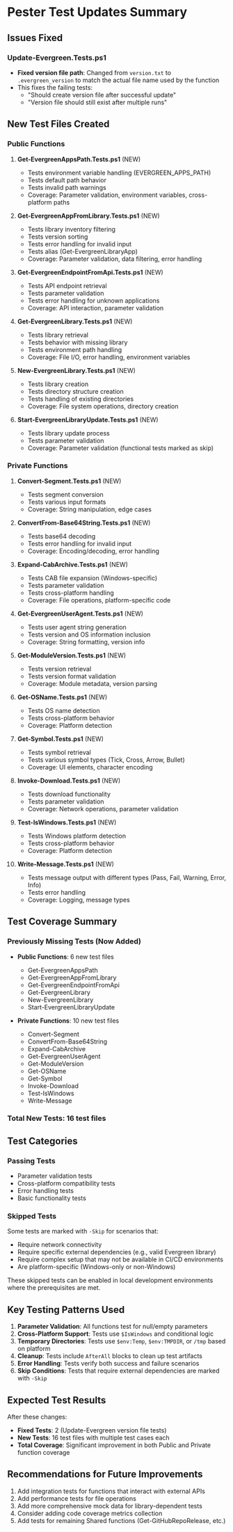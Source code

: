 # Pester Test Updates Summary

## Issues Fixed

### Update-Evergreen.Tests.ps1
- **Fixed version file path**: Changed from `version.txt` to `.evergreen_version` to match the actual file name used by the function
- This fixes the failing tests:
  - "Should create version file after successful update"
  - "Version file should still exist after multiple runs"

## New Test Files Created

### Public Functions

1. **Get-EvergreenAppsPath.Tests.ps1** (NEW)
   - Tests environment variable handling (EVERGREEN_APPS_PATH)
   - Tests default path behavior
   - Tests invalid path warnings
   - Coverage: Parameter validation, environment variables, cross-platform paths

2. **Get-EvergreenAppFromLibrary.Tests.ps1** (NEW)
   - Tests library inventory filtering
   - Tests version sorting
   - Tests error handling for invalid input
   - Tests alias (Get-EvergreenLibraryApp)
   - Coverage: Parameter validation, data filtering, error handling

3. **Get-EvergreenEndpointFromApi.Tests.ps1** (NEW)
   - Tests API endpoint retrieval
   - Tests parameter validation
   - Tests error handling for unknown applications
   - Coverage: API interaction, parameter validation

4. **Get-EvergreenLibrary.Tests.ps1** (NEW)
   - Tests library retrieval
   - Tests behavior with missing library
   - Tests environment path handling
   - Coverage: File I/O, error handling, environment variables

5. **New-EvergreenLibrary.Tests.ps1** (NEW)
   - Tests library creation
   - Tests directory structure creation
   - Tests handling of existing directories
   - Coverage: File system operations, directory creation

6. **Start-EvergreenLibraryUpdate.Tests.ps1** (NEW)
   - Tests library update process
   - Tests parameter validation
   - Coverage: Parameter validation (functional tests marked as skip)

### Private Functions

1. **Convert-Segment.Tests.ps1** (NEW)
   - Tests segment conversion
   - Tests various input formats
   - Coverage: String manipulation, edge cases

2. **ConvertFrom-Base64String.Tests.ps1** (NEW)
   - Tests base64 decoding
   - Tests error handling for invalid input
   - Coverage: Encoding/decoding, error handling

3. **Expand-CabArchive.Tests.ps1** (NEW)
   - Tests CAB file expansion (Windows-specific)
   - Tests parameter validation
   - Tests cross-platform handling
   - Coverage: File operations, platform-specific code

4. **Get-EvergreenUserAgent.Tests.ps1** (NEW)
   - Tests user agent string generation
   - Tests version and OS information inclusion
   - Coverage: String formatting, version info

5. **Get-ModuleVersion.Tests.ps1** (NEW)
   - Tests version retrieval
   - Tests version format validation
   - Coverage: Module metadata, version parsing

6. **Get-OSName.Tests.ps1** (NEW)
   - Tests OS name detection
   - Tests cross-platform behavior
   - Coverage: Platform detection

7. **Get-Symbol.Tests.ps1** (NEW)
   - Tests symbol retrieval
   - Tests various symbol types (Tick, Cross, Arrow, Bullet)
   - Coverage: UI elements, character encoding

8. **Invoke-Download.Tests.ps1** (NEW)
   - Tests download functionality
   - Tests parameter validation
   - Coverage: Network operations, parameter validation

9. **Test-IsWindows.Tests.ps1** (NEW)
   - Tests Windows platform detection
   - Tests cross-platform behavior
   - Coverage: Platform detection

10. **Write-Message.Tests.ps1** (NEW)
    - Tests message output with different types (Pass, Fail, Warning, Error, Info)
    - Tests error handling
    - Coverage: Logging, message types

## Test Coverage Summary

### Previously Missing Tests (Now Added)
- **Public Functions**: 6 new test files
  - Get-EvergreenAppsPath
  - Get-EvergreenAppFromLibrary
  - Get-EvergreenEndpointFromApi
  - Get-EvergreenLibrary
  - New-EvergreenLibrary
  - Start-EvergreenLibraryUpdate

- **Private Functions**: 10 new test files
  - Convert-Segment
  - ConvertFrom-Base64String
  - Expand-CabArchive
  - Get-EvergreenUserAgent
  - Get-ModuleVersion
  - Get-OSName
  - Get-Symbol
  - Invoke-Download
  - Test-IsWindows
  - Write-Message

### Total New Tests: 16 test files

## Test Categories

### Passing Tests
- Parameter validation tests
- Cross-platform compatibility tests
- Error handling tests
- Basic functionality tests

### Skipped Tests
Some tests are marked with `-Skip` for scenarios that:
- Require network connectivity
- Require specific external dependencies (e.g., valid Evergreen library)
- Require complex setup that may not be available in CI/CD environments
- Are platform-specific (Windows-only or non-Windows)

These skipped tests can be enabled in local development environments where the prerequisites are met.

## Key Testing Patterns Used

1. **Parameter Validation**: All functions test for null/empty parameters
2. **Cross-Platform Support**: Tests use `$IsWindows` and conditional logic
3. **Temporary Directories**: Tests use `$env:Temp`, `$env:TMPDIR`, or `/tmp` based on platform
4. **Cleanup**: Tests include `AfterAll` blocks to clean up test artifacts
5. **Error Handling**: Tests verify both success and failure scenarios
6. **Skip Conditions**: Tests that require external dependencies are marked with `-Skip`

## Expected Test Results

After these changes:
- **Fixed Tests**: 2 (Update-Evergreen version file tests)
- **New Tests**: 16 test files with multiple test cases each
- **Total Coverage**: Significant improvement in both Public and Private function coverage

## Recommendations for Future Improvements

1. Add integration tests for functions that interact with external APIs
2. Add performance tests for file operations
3. Add more comprehensive mock data for library-dependent tests
4. Consider adding code coverage metrics collection
5. Add tests for remaining Shared functions (Get-GitHubRepoRelease, etc.)
